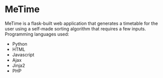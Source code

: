 # MeTime
MeTime is a flask-built web application that generates a timetable for the user using a self-made sorting algorithm that requires a few inputs. 
Programming languages used:
- Python
- HTML
- Javascript
- Ajax
- Jinja2
- PHP
